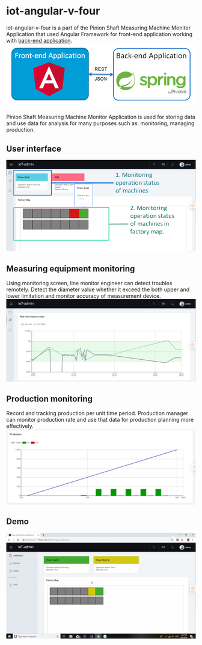 # iot-angular-v-four
iot-angular-v-four is a part of the Pinion Shaft Measuring Machine Monitor Application that used Angular Framework for front-end application working with [back-end application].
![alt text](https://github.com/CDTruong/iotservertwo/blob/master/sample-img/angular.png)

Pinion Shaft Measuring Machine Monitor Application is used for storing data and use data for analysis for many purposes such as: monitoring, managing production.

## User interface
![alt text](https://github.com/CDTruong/iotservertwo/blob/master/sample-img/user-interface.png)

## Measuring equipment monitoring
Using monitoring screen, line monitor engineer can detect troubles remotely.
Detect the diameter value whether it exceed the both upper and lower limitation and monitor accuracy of measurement device.
![alt text](https://github.com/CDTruong/iotservertwo/blob/master/sample-img/measured-value-chart.png)

## Production monitoring
Record and tracking production per unit time period.
Production manager can monitor production rate and use that data for production planning more effectively.
![alt text](https://github.com/CDTruong/iotservertwo/blob/master/sample-img/production-chart.png)

## Demo
![](https://github.com/CDTruong/iotservertwo/blob/master/sample-img/user-interface.gif)

[back-end application]: https://github.com/truong-chi-dung/iotservertwo
